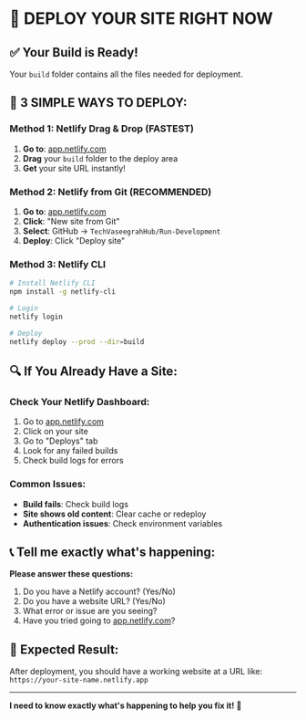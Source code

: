 # 🚀 DEPLOY YOUR SITE RIGHT NOW

## ✅ **Your Build is Ready!**
Your `build` folder contains all the files needed for deployment.

## 🎯 **3 SIMPLE WAYS TO DEPLOY:**

### **Method 1: Netlify Drag & Drop (FASTEST)**
1. **Go to**: [app.netlify.com](https://app.netlify.com)
2. **Drag** your `build` folder to the deploy area
3. **Get** your site URL instantly!

### **Method 2: Netlify from Git (RECOMMENDED)**
1. **Go to**: [app.netlify.com](https://app.netlify.com)
2. **Click**: "New site from Git"
3. **Select**: GitHub → `TechVaseegrahHub/Run-Development`
4. **Deploy**: Click "Deploy site"

### **Method 3: Netlify CLI**
```bash
# Install Netlify CLI
npm install -g netlify-cli

# Login
netlify login

# Deploy
netlify deploy --prod --dir=build
```

## 🔍 **If You Already Have a Site:**

### **Check Your Netlify Dashboard:**
1. Go to [app.netlify.com](https://app.netlify.com)
2. Click on your site
3. Go to "Deploys" tab
4. Look for any failed builds
5. Check build logs for errors

### **Common Issues:**
- **Build fails**: Check build logs
- **Site shows old content**: Clear cache or redeploy
- **Authentication issues**: Check environment variables

## 📞 **Tell me exactly what's happening:**

**Please answer these questions:**
1. Do you have a Netlify account? (Yes/No)
2. Do you have a website URL? (Yes/No)
3. What error or issue are you seeing?
4. Have you tried going to [app.netlify.com](https://app.netlify.com)?

## 🎯 **Expected Result:**
After deployment, you should have a working website at a URL like:
`https://your-site-name.netlify.app`

---

**I need to know exactly what's happening to help you fix it!** 🚀
